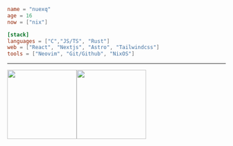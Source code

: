 ```toml
name = "nuexq"
age = 16
now = ["nix"]

[stack]
languages = ["C","JS/TS", "Rust"]
web = ["React", "Nextjs", "Astro", "Tailwindcss"]
tools = ["Neovim", "Git/Github", "NixOS"]
```

 
---
<img src="https://github-readme-stats.vercel.app/api/top-langs/?username=nuexq&theme=aura&show_icons=true&hide_border=true&layout=compact" height="160" /><img src="https://github-readme-stats.vercel.app/api?username=nuexq&show_icons=true&hide=contribs&theme=aura&hide_border=true&text_bold=false" height="160" />
